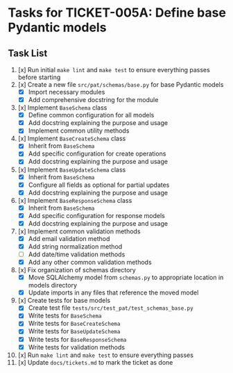 # Tasks for TICKET-005A: Define base Pydantic models

## Task List

1. [x] Run initial `make lint` and `make test` to ensure everything passes before starting
2. [x] Create a new file `src/pat/schemas/base.py` for base Pydantic models
   - [x] Import necessary modules
   - [x] Add comprehensive docstring for the module
3. [x] Implement `BaseSchema` class
   - [x] Define common configuration for all models
   - [x] Add docstring explaining the purpose and usage
   - [x] Implement common utility methods
4. [x] Implement `BaseCreateSchema` class
   - [x] Inherit from `BaseSchema`
   - [x] Add specific configuration for create operations
   - [x] Add docstring explaining the purpose and usage
5. [x] Implement `BaseUpdateSchema` class
   - [x] Inherit from `BaseSchema`
   - [x] Configure all fields as optional for partial updates
   - [x] Add docstring explaining the purpose and usage
6. [x] Implement `BaseResponseSchema` class
   - [x] Inherit from `BaseSchema`
   - [x] Add specific configuration for response models
   - [x] Add docstring explaining the purpose and usage
7. [x] Implement common validation methods
   - [x] Add email validation method
   - [x] Add string normalization method
   - [ ] Add date/time validation methods
   - [x] Add any other common validation methods
8. [x] Fix organization of schemas directory
   - [x] Move SQLAlchemy model from `schemas.py` to appropriate location in models directory
   - [x] Update imports in any files that reference the moved model
9. [x] Create tests for base models
   - [x] Create test file `tests/src/test_pat/test_schemas_base.py`
   - [x] Write tests for `BaseSchema`
   - [x] Write tests for `BaseCreateSchema`
   - [x] Write tests for `BaseUpdateSchema`
   - [x] Write tests for `BaseResponseSchema`
   - [x] Write tests for validation methods
10. [x] Run `make lint` and `make test` to ensure everything passes
11. [x] Update `docs/tickets.md` to mark the ticket as done
